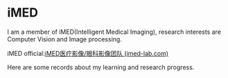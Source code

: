 # iMED
I am a member of iMED(Intelligent Medical Imaging), research interests are Computer Vision and Image processing.

iMED official:[iMED医疗影像/眼科影像团队 (imed-lab.com)](https://www.imed-lab.com/)

Here are some records about my learning and research progress.